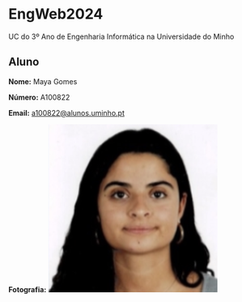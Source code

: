 # EngWeb2024

UC do 3º Ano de Engenharia Informática na Universidade do Minho

## Aluno 

**Nome:** Maya Gomes

**Número:** A100822

**Email:** a100822@alunos.uminho.pt

**Fotografia:** ![Texto alternativo](foto.jpg)
